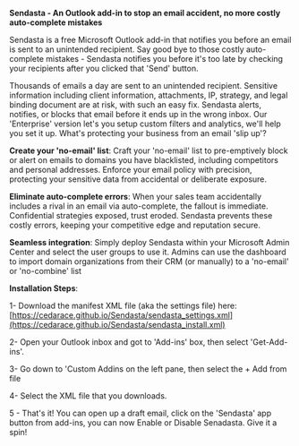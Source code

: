 **Sendasta - An Outlook add-in to stop an email accident, no more costly auto-complete mistakes**



Sendasta is a free Microsoft Outlook add-in that notifies you before an email is sent to an unintended recipient. Say good bye to those costly auto-complete mistakes - Sendasta notifies you before it's too late by checking your recipients after you clicked that 'Send' button.

Thousands of emails a day are sent to an unintended recipient. Sensitive information including client information, attachments, IP, strategy, and legal binding document are at risk, with such an easy fix. Sendasta alerts, notifies, or blocks that email before it ends up in the wrong inbox. Our 'Enterprise' version let's you setup custom filters and analytics, we'll help you set it up. What's protecting your business from an email 'slip up'?

**Create your 'no-email' list**: Craft your 'no-email' list to pre-emptively block or alert on emails to domains you have blacklisted, including competitors and personal addresses. Enforce your email policy with precision, protecting your sensitive data from accidental or deliberate exposure.

**Eliminate auto-complete errors**: When your sales team accidentally includes a rival in an email via auto-complete, the fallout is immediate. Confidential strategies exposed, trust eroded. Sendasta prevents these costly errors, keeping your competitive edge and reputation secure.

**Seamless integration**: Simply deploy Sendasta within your Microsoft Admin Center and select the user groups to use it. Admins can use the dashboard to import domain organizations from their CRM (or manually) to a 'no-email' or 'no-combine' list

**Installation Steps**:

1- Download the manifest XML file (aka the settings file) here: [https://cedarace.github.io/Sendasta/sendasta_settings.xml](https://cedarace.github.io/Sendasta/sendasta_install.xml)

2- Open your Outlook inbox and got to 'Add-ins' box, then select 'Get-Add-ins'.

3- Go down to 'Custom Addins on the left pane, then select the + Add from file

4- Select the XML file that you downloads.

5 - That's it! You can open up a draft email, click on the 'Sendasta' app button from add-ins, you can now Enable or Disable Senadasta. Give it a spin!
